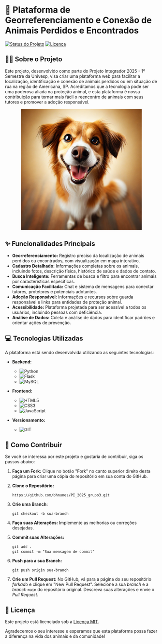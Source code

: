 # 🐾 Plataforma de Georreferenciamento e Conexão de Animais Perdidos e Encontrados

[![Status do Projeto](https://img.shields.io/badge/Status-Em%20Desenvolvimento-yellow.svg)](https://github.com/SEU_USUARIO/NOME_DO_REPOSITORIO)
[![Licença](https://img.shields.io/badge/Licença-MIT-blue.svg)](https://opensource.org/licenses/MIT)

## 🐶🐱 Sobre o Projeto

Este projeto, desenvolvido como parte do Projeto Integrador 2025 - 1º Semestre da Univesp, visa criar uma plataforma web para facilitar a localização, identificação e conexão de animais perdidos ou em situação de rua na região de Americana, SP. Acreditamos que a tecnologia pode ser uma poderosa aliada na proteção animal, e esta plataforma é nossa contribuição para tornar mais fácil o reencontro de animais com seus tutores e promover a adoção responsável.

<p align="center">
  <img src="\api\static\img\logo_projeto.png" alt="Logo da Plataforma" width="400">
</p>

## ✨ Funcionalidades Principais

*   **Georreferenciamento:** Registro preciso da localização de animais perdidos ou encontrados, com visualização em mapa interativo.
*   **Cadastro Detalhado:** Informações completas sobre os animais, incluindo fotos, descrição física, histórico de saúde e dados de contato.
*   **Busca Inteligente:** Ferramentas de busca e filtro para encontrar animais por características específicas.
*   **Comunicação Facilitada:** Chat e sistema de mensagens para conectar tutores, protetores e potenciais adotantes.
*   **Adoção Responsável:** Informações e recursos sobre guarda responsável e links para entidades de proteção animal.
*   **Acessibilidade:** Plataforma projetada para ser acessível a todos os usuários, incluindo pessoas com deficiência.
*   **Análise de Dados:** Coleta e análise de dados para identificar padrões e orientar ações de prevenção.

## 💻 Tecnologias Utilizadas

A plataforma está sendo desenvolvida utilizando as seguintes tecnologias:

*   **Backend:**
    *   <img src="https://img.shields.io/badge/Python-3776AB?style=for-the-badge&logo=python&logoColor=white" alt="Python">
    *   <img src="https://img.shields.io/badge/Flask-000000?style=for-the-badge&logo=flask&logoColor=white" alt="Flask">
    *   <img src="https://img.shields.io/badge/MySQL-4479A1?style=for-the-badge&logo=mysql&logoColor=white" alt="MySQL">
*   **Frontend:**
    *   <img src="https://img.shields.io/badge/HTML5-E34F26?style=for-the-badge&logo=html5&logoColor=white" alt="HTML5">
    *   <img src="https://img.shields.io/badge/CSS3-1572B6?style=for-the-badge&logo=css3&logoColor=white" alt="CSS3">
    *   <img src="https://img.shields.io/badge/JavaScript-F7DF1E?style=for-the-badge&logo=javascript&logoColor=black" alt="JavaScript">

* **Versionamento:**
    * <img src="https://img.shields.io/badge/GIT-E44C30?style=for-the-badge&logo=git&logoColor=white" alt="GIT">

## 🚀 Como Contribuir

Se você se interessa por este projeto e gostaria de contribuir, siga os passos abaixo:

1.  **Faça um Fork:** Clique no botão "Fork" no canto superior direito desta página para criar uma cópia do repositório em sua conta do GitHub.
2.  **Clone o Repositório:**
    ```
    https://github.com/bhnunes/PI_2025_grupo3.git
    ```
3.  **Crie uma Branch:**
    ```
    git checkout -b sua-branch
    ```

4.  **Faça suas Alterações:** Implemente as melhorias ou correções desejadas.

5.  **Commit suas Alterações:**
    ```
    git add .
    git commit -m "Sua mensagem de commit"
    ```

6.  **Push para a sua Branch:**
    ```
    git push origin sua-branch
    ```

7.  **Crie um Pull Request:** No GitHub, vá para a página do seu repositório *forkado* e clique em "New Pull Request". 
Selecione a sua *branch* e a *branch* `main` do repositório original. Descreva suas alterações e envie o *Pull Request*.

## 🤝 Licença

Este projeto está licenciado sob a [Licença MIT](https://opensource.org/licenses/MIT).


Agradecemos o seu interesse e esperamos que esta plataforma possa fazer a diferença na vida dos animais e da comunidade!
